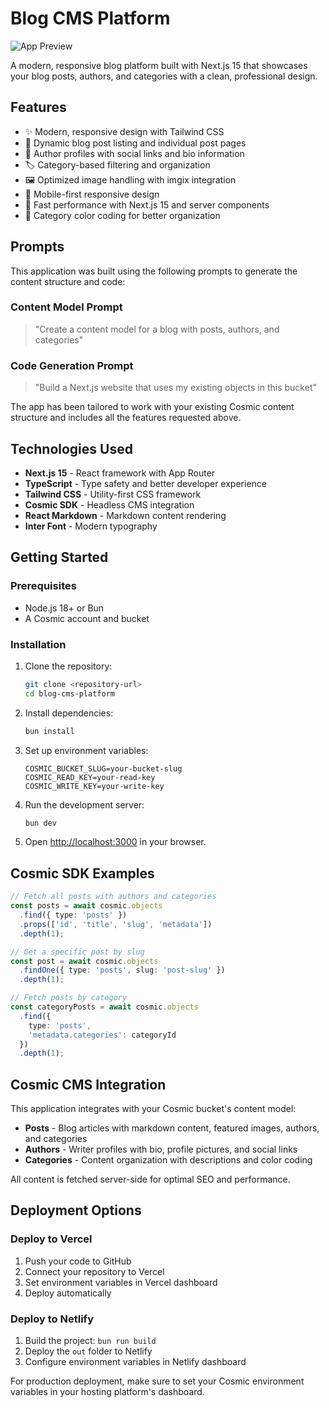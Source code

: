 # Blog CMS Platform

![App Preview](https://imgix.cosmicjs.com/44c2bf40-875c-11f0-8dcc-651091f6a7c0-photo-1677442136019-21780ecad995-1756749080520.jpg?w=1200&h=300&fit=crop&auto=format,compress)

A modern, responsive blog platform built with Next.js 15 that showcases your blog posts, authors, and categories with a clean, professional design.

## Features

- ✨ Modern, responsive design with Tailwind CSS
- 📝 Dynamic blog post listing and individual post pages
- 👤 Author profiles with social links and bio information
- 🏷️ Category-based filtering and organization
- 🖼️ Optimized image handling with imgix integration
- 📱 Mobile-first responsive design
- 🚀 Fast performance with Next.js 15 and server components
- 🎨 Category color coding for better organization

<!-- CLONE_PROJECT_BUTTON -->

## Prompts

This application was built using the following prompts to generate the content structure and code:

### Content Model Prompt

> "Create a content model for a blog with posts, authors, and categories"

### Code Generation Prompt

> "Build a Next.js website that uses my existing objects in this bucket"

The app has been tailored to work with your existing Cosmic content structure and includes all the features requested above.

## Technologies Used

- **Next.js 15** - React framework with App Router
- **TypeScript** - Type safety and better developer experience  
- **Tailwind CSS** - Utility-first CSS framework
- **Cosmic SDK** - Headless CMS integration
- **React Markdown** - Markdown content rendering
- **Inter Font** - Modern typography

## Getting Started

### Prerequisites

- Node.js 18+ or Bun
- A Cosmic account and bucket

### Installation

1. Clone the repository:
   ```bash
   git clone <repository-url>
   cd blog-cms-platform
   ```

2. Install dependencies:
   ```bash
   bun install
   ```

3. Set up environment variables:
   ```env
   COSMIC_BUCKET_SLUG=your-bucket-slug
   COSMIC_READ_KEY=your-read-key
   COSMIC_WRITE_KEY=your-write-key
   ```

4. Run the development server:
   ```bash
   bun dev
   ```

5. Open [http://localhost:3000](http://localhost:3000) in your browser.

## Cosmic SDK Examples

```typescript
// Fetch all posts with authors and categories
const posts = await cosmic.objects
  .find({ type: 'posts' })
  .props(['id', 'title', 'slug', 'metadata'])
  .depth(1);

// Get a specific post by slug
const post = await cosmic.objects
  .findOne({ type: 'posts', slug: 'post-slug' })
  .depth(1);

// Fetch posts by category
const categoryPosts = await cosmic.objects
  .find({ 
    type: 'posts',
    'metadata.categories': categoryId 
  })
  .depth(1);
```

## Cosmic CMS Integration

This application integrates with your Cosmic bucket's content model:

- **Posts** - Blog articles with markdown content, featured images, authors, and categories
- **Authors** - Writer profiles with bio, profile pictures, and social links
- **Categories** - Content organization with descriptions and color coding

All content is fetched server-side for optimal SEO and performance.

## Deployment Options

### Deploy to Vercel

1. Push your code to GitHub
2. Connect your repository to Vercel
3. Set environment variables in Vercel dashboard
4. Deploy automatically

### Deploy to Netlify

1. Build the project: `bun run build`
2. Deploy the `out` folder to Netlify
3. Configure environment variables in Netlify dashboard

For production deployment, make sure to set your Cosmic environment variables in your hosting platform's dashboard.
